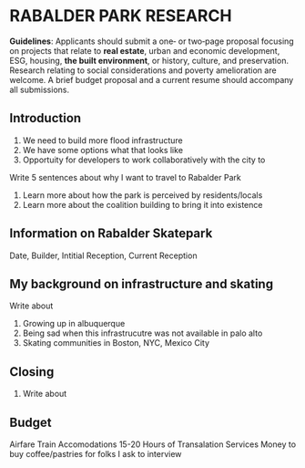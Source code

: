 
# RABALDER PARK RESEARCH

**Guidelines**: Applicants should submit a one‐ or two‐page proposal focusing on projects that relate to **real estate**, urban and economic development, ESG, housing, **the built environment**, or history, culture, and preservation. Research relating to  social considerations and poverty amelioration are welcome. A brief budget proposal and a current resume should accompany all submissions.


## Introduction
1. We need to build more flood infrastructure
2. We have some options what that looks like
3. Opportuity for developers to work collaboratively with the city to 

Write 5 sentences about why I want to travel to Rabalder Park

1. Learn more about how the park is perceived by residents/locals
2. Learn more about the coalition building to bring it into existence

## Information on Rabalder Skatepark
Date, 
Builder, 
Intitial Reception, 
Current Reception

## My background on infrastructure and skating
Write about 
1. Growing up in albuquerque 
2. Being sad when this infrastrucutre was not available in palo alto
3. Skating communities in Boston, NYC, Mexico City

## Closing
1. Write about 

## Budget
Airfare
Train
Accomodations
15-20 Hours of Transalation Services
Money to buy coffee/pastries for folks I ask to interview 
